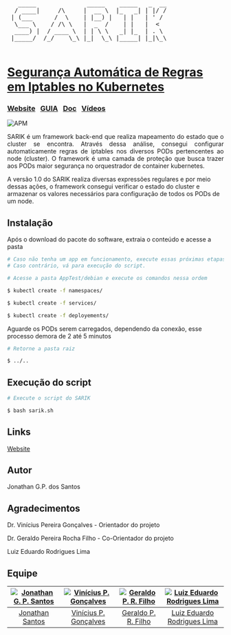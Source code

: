 <pre>
   _____              _____    _____   _  __
  / ____|     /\     |  __ \  |_   _| | |/ /
 | (___      /  \    | |__) |   | |   | ' / 
  \___ \    / /\ \   |  _  /    | |   |  <  
  ____) |  / ____ \  | | \ \   _| |_  | . \ 
 |_____/  /_/    \_\ |_|  \_\ |_____| |_|\_\
                                            
</pre>
# [Segurança Automática de Regras em Iptables no Kubernetes](http://sarik.org)

### [Website](https://sarik.org/)  &nbsp; [GUIA](#) &nbsp;  [Doc](http://sarik.org/documentation)  &nbsp; [Vídeos](#) &nbsp;

![APM](https://img.shields.io/apm/v/vim-mode?color=blue&label=SARIK&logo=SARIK&logoColor=blue) 
<p align="justify">
SARIK é um framework back-end que realiza mapeamento do estado que o cluster se encontra. Através dessa análise, consegui configurar automaticamente regras de iptables nos diversos PODs pertencentes ao node (cluster). O framework é uma camada de proteção que busca trazer aos PODs maior segurança no orquestrador de container kubernetes.

A versão 1.0 do SARIK realiza diversas expressões regulares e por meio dessas ações, o framework consegui verificar o estado do cluster e armazenar os valores necessários para configuração de todos os PODs de um node.
</p>

## Instalação &nbsp;
Após o download do pacote do software, extraia o conteúdo e acesse a pasta
```sh
# Caso não tenha um app em funcionamento, execute essas próximas etapas para testar o SARIK.
# Caso contrário, vá para execução do script.

# Acesse a pasta AppTest/debian e execute os comandos nessa ordem

$ kubectl create -f namespaces/
```
```sh
$ kubectl create -f services/
```
```sh
$ kubectl create -f deployements/
```

Aguarde os PODs serem carregados, dependendo da conexão, esse processo demora de 2 até 5 minutos

```sh
# Retorne a pasta raiz

$ ../..
```

## Execução do script
```sh
# Execute o script do SARIK

$ bash sarik.sh
```

## Links &nbsp;

[Website](https://sarik.org)

## Autor &nbsp;

Jonathan G.P. dos Santos

## Agradecimentos &nbsp;

Dr. Vinícius Pereira Gonçalves  - Orientador do projeto

Dr. Geraldo Pereira Rocha Filho - Co-Orientador do projeto

Luiz Eduardo Rodrigues Lima

## Equipe &nbsp;

[![Jonathan G. P. Santos](https://avatars.githubusercontent.com/u/8846965?v=4)](https://orcid.org/0000-0003-1830-0055) |  [![Vinícius P. Gonçalves](https://i1.rgstatic.net/ii/profile.image/616114119778305-1523904461708_Q128/Vinicius-Goncalves-5.jpg)](https://orcid.org/0000-0002-3771-2605) |  [![Geraldo P. R. Filho](http://www.pesquisar.unb.br/img/fotos/7417585446064168.jpg)](https://orcid.org/0000-0001-6795-2768) | [![Luiz Eduardo Rodrigues Lima](https://media-exp1.licdn.com/dms/image/C4E03AQGU8RC9NosMjg/profile-displayphoto-shrink_200_200/0/1613114618401?e=1648684800&v=beta&t=8O__1iTA82-WGzdcmtEaEeEuQw6YGZs8bAWzXdrnMrw)](https://br.linkedin.com/in/luizerl?trk=people-guest_people_search-card)
|:---:|:---:|:---:|:---:|
[Jonathan Santos](http://github.com/jonathamgg) | [Vinícius P. Gonçalves](https://orcid.org/0000-0002-3771-2605) | [Geraldo P. R. Filho](https://orcid.org/0000-0001-6795-2768) | [Luiz Eduardo Rodrigues Lima](https://br.linkedin.com/in/luizerl?trk=people-guest_people_search-card) |
